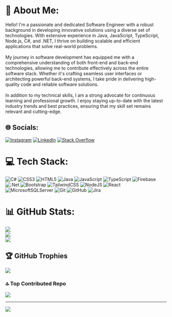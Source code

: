 # 💫 About Me:
Hello! I'm a passionate and dedicated Software Engineer with a robust background in developing innovative solutions using a diverse set of technologies. With extensive experience in Java, JavaScript, TypeScript, Node.js, C#, and .NET, I thrive on building scalable and efficient applications that solve real-world problems.<br><br>My journey in software development has equipped me with a comprehensive understanding of both front-end and back-end technologies, allowing me to contribute effectively across the entire software stack. Whether it's crafting seamless user interfaces or architecting powerful back-end systems, I take pride in delivering high-quality code and reliable software solutions.<br><br>In addition to my technical skills, I am a strong advocate for continuous learning and professional growth. I enjoy staying up-to-date with the latest industry trends and best practices, ensuring that my skill set remains relevant and cutting-edge.


## 🌐 Socials:
[![Instagram](https://img.shields.io/badge/Instagram-%23E4405F.svg?logo=Instagram&logoColor=white)](https://instagram.com/lc_vlz) [![LinkedIn](https://img.shields.io/badge/LinkedIn-%230077B5.svg?logo=linkedin&logoColor=white)](https://linkedin.com/in/luis-xavier-carcamo-velazquez/) [![Stack Overflow](https://img.shields.io/badge/-Stackoverflow-FE7A16?logo=stack-overflow&logoColor=white)](https://stackoverflow.com/users/15856499) 

# 💻 Tech Stack:
![C#](https://img.shields.io/badge/c%23-%23239120.svg?style=for-the-badge&logo=csharp&logoColor=white) ![CSS3](https://img.shields.io/badge/css3-%231572B6.svg?style=for-the-badge&logo=css3&logoColor=white) ![HTML5](https://img.shields.io/badge/html5-%23E34F26.svg?style=for-the-badge&logo=html5&logoColor=white) ![Java](https://img.shields.io/badge/java-%23ED8B00.svg?style=for-the-badge&logo=openjdk&logoColor=white) ![JavaScript](https://img.shields.io/badge/javascript-%23323330.svg?style=for-the-badge&logo=javascript&logoColor=%23F7DF1E) ![TypeScript](https://img.shields.io/badge/typescript-%23007ACC.svg?style=for-the-badge&logo=typescript&logoColor=white) ![Firebase](https://img.shields.io/badge/firebase-%23039BE5.svg?style=for-the-badge&logo=firebase) ![.Net](https://img.shields.io/badge/.NET-5C2D91?style=for-the-badge&logo=.net&logoColor=white) ![Bootstrap](https://img.shields.io/badge/bootstrap-%238511FA.svg?style=for-the-badge&logo=bootstrap&logoColor=white) ![TailwindCSS](https://img.shields.io/badge/tailwindcss-%2338B2AC.svg?style=for-the-badge&logo=tailwind-css&logoColor=white) ![NodeJS](https://img.shields.io/badge/node.js-6DA55F?style=for-the-badge&logo=node.js&logoColor=white) ![React](https://img.shields.io/badge/react-%2320232a.svg?style=for-the-badge&logo=react&logoColor=%2361DAFB) ![MicrosoftSQLServer](https://img.shields.io/badge/Microsoft%20SQL%20Server-CC2927?style=for-the-badge&logo=microsoft%20sql%20server&logoColor=white) ![Git](https://img.shields.io/badge/git-%23F05033.svg?style=for-the-badge&logo=git&logoColor=white) ![GitHub](https://img.shields.io/badge/github-%23121011.svg?style=for-the-badge&logo=github&logoColor=white) ![Jira](https://img.shields.io/badge/jira-%230A0FFF.svg?style=for-the-badge&logo=jira&logoColor=white)
# 📊 GitHub Stats:
![](https://github-readme-stats.vercel.app/api?username=lcxavier02&theme=dark&hide_border=false&include_all_commits=false&count_private=false)<br/>
![](https://github-readme-streak-stats.herokuapp.com/?user=lcxavier02&theme=dark&hide_border=false)<br/>
![](https://github-readme-stats.vercel.app/api/top-langs/?username=lcxavier02&theme=dark&hide_border=false&include_all_commits=false&count_private=false&layout=compact)

## 🏆 GitHub Trophies
![](https://github-profile-trophy.vercel.app/?username=lcxavier02&theme=radical&no-frame=false&no-bg=false&margin-w=4)

### 🔝 Top Contributed Repo
![](https://github-contributor-stats.vercel.app/api?username=lcxavier02&limit=5&theme=dark&combine_all_yearly_contributions=true)

---
[![](https://visitcount.itsvg.in/api?id=lcxavier02&icon=0&color=0)](https://visitcount.itsvg.in)

<!-- Proudly created with GPRM ( https://gprm.itsvg.in ) -->
